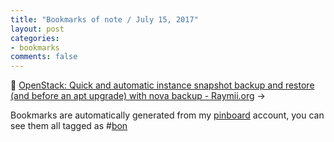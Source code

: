 ```yaml
---
title: "Bookmarks of note / July 15, 2017"
layout: post
categories:
- bookmarks
comments: false
---
```

:bookmark: [OpenStack: Quick and automatic instance snapshot backup and restore (and before an apt upgrade) with nova backup - Raymii.org](https://raymii.org/s/tutorials/OpenStack_Quick_and_automatic_instance_snapshot_backups.html)
&#8594; 

Bookmarks are automatically generated from my [pinboard](https://pinboard.in) account, you can see them all tagged as #[bon](https://pinboard.in/u:funkypenguin/t:bon/)
